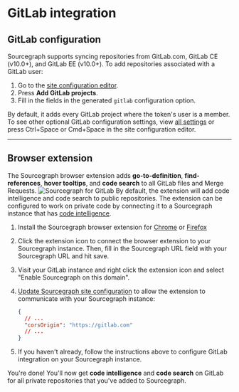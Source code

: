 # GitLab integration

<!-- TODO(sqs): add more -->

## GitLab configuration

Sourcegraph supports syncing repositories from GitLab.com, GitLab CE (v10.0+), and GitLab EE (v10.0+). To add repositories associated with a GitLab user:

1.  Go to the [site configuration editor](../admin/site_config/index.md).
2.  Press **Add GitLab projects**.
3.  Fill in the fields in the generated `gitlab` configuration option.

By default, it adds every GitLab project where the token's user is a member. To see other optional GitLab configuration settings, view [all settings](../admin/site_config/index.md) or press Ctrl+Space or Cmd+Space in the site configuration editor.

---

## Browser extension

The Sourcegraph browser extension adds **go-to-definition**,
**find-references**, **hover tooltips**, and **code search** to all GitLab files
and Merge Requests.
![Sourcegraph for
GitLab](https://cl.ly/7916fe1453a4/download/sourcegraph-for-gitLab.gif)
By default, the extension will add code intelligence and code search to public repositories. The extension can be configured to work on private code by connecting it to a Sourcegraph instance that has [code intelligence](../extensions/language_servers/index.md).

1.  Install the Sourcegraph browser extension for [Chrome](https://chrome.google.com/webstore/detail/sourcegraph/dgjhfomjieaadpoljlnidmbgkdffpack) or [Firefox](https://addons.mozilla.org/en-US/firefox/addon/sourcegraph/)
1.  Click the extension icon to connect the browser extension to your Sourcegraph
    instance. Then, fill in the Sourcegraph URL field with your Sourcegraph URL
    and hit save.
1.  Visit your GitLab instance and right click the extension icon and select
    "Enable Sourcegraph on this domain".
1.  [Update Sourcegraph site configuration](../admin/site_config/index.md) to allow the extension to communicate with your Sourcegraph instance:

    ```json
    {
      // ...
      "corsOrigin": "https://gitlab.com"
      // ...
    }
    ```

1.  If you haven't already, follow the instructions above to configure GitLab integration on your Sourcegraph instance. <!-- TODO!(sqs): clean this up -->

You're done! You'll now get **code intelligence** and **code search** on GitLab for all private repositories that you've added to Sourcegraph.
